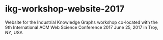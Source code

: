 # ikg-workshop-website-2017
Website for the Industrial Knowledge Graphs workshop co-located with the 9th International ACM Web Science Conference 2017  June 25, 2017 in Troy, NY, USA
